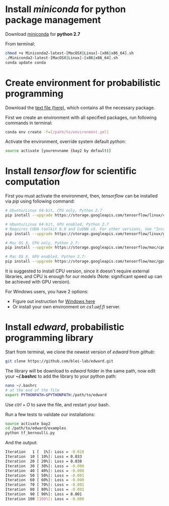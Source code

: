 # Install _miniconda_ for python package management

Download [miniconda](https://conda.io/miniconda.html) for **python 2.7**

From terminal:

```bash
chmod +x Miniconda2-latest-[MacOSX|Linux]-[x86|x86_64].sh
./Miniconda2-latest-[MacOSX|Linux]-[x86|x86_64].sh
conda update conda
```

# Create environment for probabilistic programming

Download the [text file (here)](https://gist.githubusercontent.com/trungnt13/042f3cafb545faad417b5694f5604a09/raw/099f20a31bf7842fa0c571674439312d4e532ba8/bay2-environment.yml), which contains all the necessary package.

First we create an environment with all specified packages, run following commands in terminal:

```bash
conda env create -f=[/path/to/environment.yml]
```

Activate the environment, override system default _python_:

```bash
source activate [yourenvname (bay2 by default)]
```

# Install _tensorflow_ for scientific computation

First you must activate the environment, then, _tensorflow_ can be installed via _pip_ using following command:

```bash
# Ubuntu/Linux 64-bit, CPU only, Python 2.7
pip install --upgrade https://storage.googleapis.com/tensorflow/linux/cpu/tensorflow-1.0.0-cp27-none-linux_x86_64.whl

# Ubuntu/Linux 64-bit, GPU enabled, Python 2.7
# Requires CUDA toolkit 8.0 and CuDNN v5. For other versions, see "Installing from sources" below.
pip install --upgrade https://storage.googleapis.com/tensorflow/linux/gpu/tensorflow_gpu-1.0.0-cp27-none-linux_x86_64.whl

# Mac OS X, CPU only, Python 2.7:
pip install --upgrade https://storage.googleapis.com/tensorflow/mac/cpu/tensorflow-1.0.0-py2-none-any.whl

# Mac OS X, GPU enabled, Python 2.7:
pip install --upgrade https://storage.googleapis.com/tensorflow/mac/gpu/tensorflow_gpu-1.0.0-py2-none-any.whl
```

It is suggested to install CPU version, since it doesn't require external libraries, and CPU is enough for our models (Note: significant speed up can be achieved with GPU version).

For Windows users, you have 2 options:

* Figure out instruction for [Windows here](https://github.com/tensorflow/tensorflow/blob/master/tensorflow/g3doc/get_started/os_setup.md)
* Or install your own environment on _cs1.uef.fi_ server.

# Install _edward_, probabilistic programming library

Start from terminal, we clone the newest version of _edward_ from _github_:

```bash
git clone https://github.com/blei-lab/edward.git
```

The library will be download to _edward_ folder in the same path, now edit your **~/.bashrc** to add the library to your python path:

```bash
nano ~/.bashrc
# at the end of the file
export PYTHONPATH=$PYTHONPATH:/path/to/edward
```

Use $ctrl + O$ to save the file, and restart your bash.

Run a few tests to validate our installations:

```bash
source activate bay2
cd /path/to/edward/examples
python tf_bernoulli.py
```

And the output:

```bash
Iteration   1 [  1%]: Loss = -0.018
Iteration  10 [ 10%]: Loss = 0.033
Iteration  20 [ 20%]: Loss = 0.038
Iteration  30 [ 30%]: Loss = -0.000
Iteration  40 [ 40%]: Loss = -0.008
Iteration  50 [ 50%]: Loss = -0.001
Iteration  60 [ 60%]: Loss = -0.000
Iteration  70 [ 70%]: Loss = -0.001
Iteration  80 [ 80%]: Loss = -0.001
Iteration  90 [ 90%]: Loss = 0.001
Iteration 100 [100%]: Loss = -0.000
```